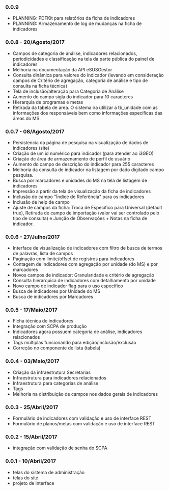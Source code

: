 ### 0.0.9

* PLANNING: PDFKit para relatórios da ficha de indicadores
* PLANNING: Armazenamento de log de mudanças na ficha de indicadores

### 0.0.8 - 20/Agosto/2017

* Campos de categoria de análise, indicadores relacionados, periodicidades e classificação na tela da parte pública do painel de indicadores
* Melhoria na documentação da API eSUSGestor
* Consulta dinâmica para valores do indicador (levando em consideração campos de Critério de agregação, categoria de análise e tipo de consulta na ficha técnica)
* Tela de inclusão/alteração para Categoria de Análise
* Aumento do campo sigla do indicador para 10 caracteres
* Hierarquia de programas e metas
* Retirada da tabela de area.  O sistema ira utilizar a tb_unidade com as informações dos responsáveis bem como informações específicas das áreas do MS.


### 0.0.7 - 08/Agosto/2017

* Persistencia da página de pesquisa na visualização de dados de indicadores (site)
* Criação de um id numérico para indicador (para atender ao i3GEO)
* Criação de área de armazenamento de perfil de usuário
* Aumento do campo de descrição do indicador para 255 caracteres
* Melhoria da consulta de indicador na listagem por dado digitado campo pesquisa.
* Busca por marcadores e unidades do MS na tela de listagem de indicadores
* Impressão a partir da tela de visualização da ficha de indicadores
* Inclusão do campo "Índice de Referência" para os indicadores
* Inclusão de help de campo
* Ajuste de campos da ficha: Troca de Específico para Universal (default true), Retirada de campo de importação (valor vai ser controlado pelo tipo de consulta) e Junção de Observações + Notas na ficha de indicador.

### 0.0.6 - 27/Julho/2017

* Interface de visualização de indicadores com filtro de busca de termos de palavras, lista de campos
* Paginação com limite/offset de registros para indicadores
* Contagem de indicadores com agregação por unidade (do MS) e por marcadores
* Novos campos de indicador: Granularidade e critério de agregação
* Consulta hierarquica de indicadores com detalhamento por unidade
* Novo campo de indicador flag para o uso específico
* Busca de indicadores por Unidade do MS
* Busca de indicadores por Marcadores

### 0.0.5 - 17/Maio/2017

* Ficha técnica de indicadores
* Integração com SCPA de produção
* Indicadores agora possuem categoria de análise, indicadores relacionados
* Tags múltiplas funcionando para edição/inclusão/exclusão
* Correção no componente de lista (tabela)

### 0.0.4 - 03/Maio/2017

* Criação da infraestrutura Secretarias
* Infraestrutura para indicadores relacionados
* Infraestrutura para categorias de análise
* Tags</li>
* Melhoria na distribuição de campos nos dados gerais de indicadores

### 0.0.3 - 25/Abril/2017

* Formulário de indicadores com validação e uso de interface REST
* Formulário de planos/metas com validação e uso de interface REST

### 0.0.2 - 15/Abril/2017

* integração com validação de senha do SCPA

### 0.0.1 - 10/Abril/2017

* telas do sistema de administração
* telas do site</li>
* projeto de interface</li>
